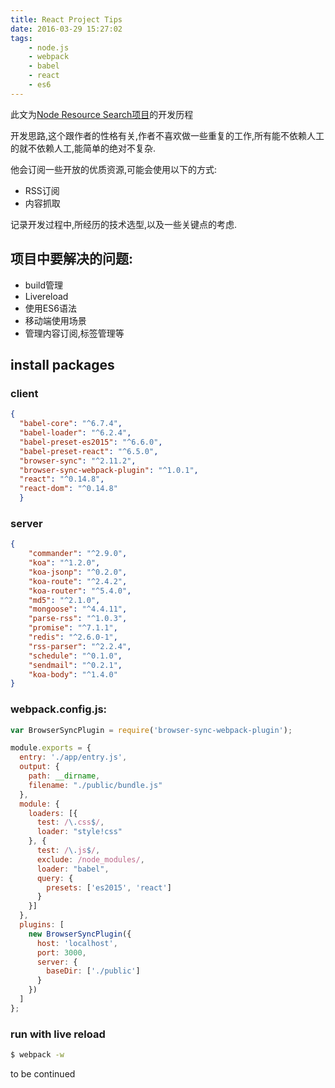 ```yaml
---
title: React Project Tips
date: 2016-03-29 15:27:02
tags:
    - node.js
    - webpack
    - babel
    - react
    - es6
---
```


此文为[Node Resource Search项目](https://github.com/luaxlou/NodeSearch.git)的开发历程

开发思路,这个跟作者的性格有关,作者不喜欢做一些重复的工作,所有能不依赖人工的就不依赖人工,能简单的绝对不复杂.

他会订阅一些开放的优质资源,可能会使用以下的方式:
- RSS订阅
- 内容抓取


<!--more-->

记录开发过程中,所经历的技术选型,以及一些关键点的考虑.

## 项目中要解决的问题:
- build管理
- Livereload
- 使用ES6语法
- 移动端使用场景
- 管理内容订阅,标签管理等



## install packages

### client


``` json
{
  "babel-core": "^6.7.4",
  "babel-loader": "^6.2.4",
  "babel-preset-es2015": "^6.6.0",
  "babel-preset-react": "^6.5.0",
  "browser-sync": "^2.11.2",
  "browser-sync-webpack-plugin": "^1.0.1",
  "react": "^0.14.8",
  "react-dom": "^0.14.8"
  }
```

### server

``` json
{
    "commander": "^2.9.0",
    "koa": "^1.2.0",
    "koa-jsonp": "^0.2.0",
    "koa-route": "^2.4.2",
    "koa-router": "^5.4.0",
    "md5": "^2.1.0",
    "mongoose": "^4.4.11",
    "parse-rss": "^1.0.3",
    "promise": "^7.1.1",
    "redis": "^2.6.0-1",
    "rss-parser": "^2.2.4",
    "schedule": "^0.1.0",
    "sendmail": "^0.2.1",
    "koa-body": "^1.4.0"
}


```




### webpack.config.js:
``` js
var BrowserSyncPlugin = require('browser-sync-webpack-plugin');

module.exports = {
  entry: './app/entry.js',
  output: {
    path: __dirname,
    filename: "./public/bundle.js"
  },
  module: {
    loaders: [{
      test: /\.css$/,
      loader: "style!css"
    }, {
      test: /\.js$/,
      exclude: /node_modules/,
      loader: "babel",
      query: {
        presets: ['es2015', 'react']
      }
    }]
  },
  plugins: [
    new BrowserSyncPlugin({
      host: 'localhost',
      port: 3000,
      server: {
        baseDir: ['./public']
      }
    })
  ]
};
```

### run with live reload

``` bash
$ webpack -w
```


to be continued
